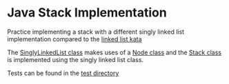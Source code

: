 # Java Stack Implementation

Practice implementing a stack with a different singly linked list implementation compared to the [linked list kata](https://github.com/KDvu/katas/tree/master/java/linked_lists)

The [SinglyLinkedList class](https://github.com/KDvu/katas/blob/master/java/stacks/src/main/java/SinglyLinkedList.java) makes uses of a [Node class](https://github.com/KDvu/katas/blob/master/java/stacks/src/main/java/Node.java) and the [Stack class](https://github.com/KDvu/katas/blob/master/java/stacks/src/main/java/Stack.java) is implemented using the singly linked list class.

Tests can be found in the [test directory](https://github.com/KDvu/katas/tree/master/java/stacks/src/test/java)